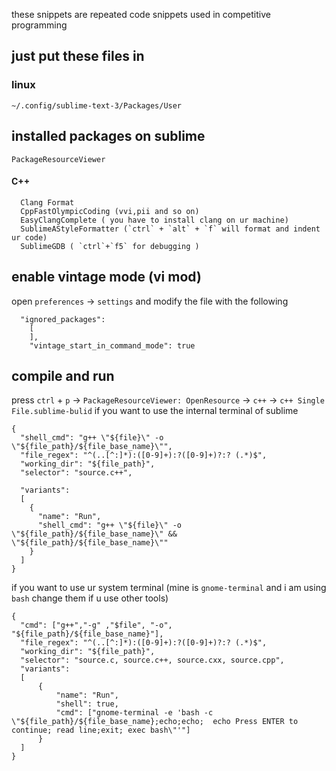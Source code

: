 these snippets are repeated code snippets used in competitive programming
## just put these files in 
### linux
`~/.config/sublime-text-3/Packages/User`

## installed packages on sublime
  ```
  PackageResourceViewer
  ```
#### C++
  ```
    Clang Format
    CppFastOlympicCoding (vvi,pii and so on)
    EasyClangComplete ( you have to install clang on ur machine)
    SublimeAStyleFormatter (`ctrl` + `alt` + `f` will format and indent ur code)
    SublimeGDB ( `ctrl`+`f5` for debugging )
  ```
## enable vintage mode (vi mod)
open `preferences` -> `settings` and modify the file with the following
  ```
    "ignored_packages":
	  [
	  ],
	  "vintage_start_in_command_mode": true
  ```
  
## compile and run
press `ctrl` + `p` -> `PackageResourceViewer: OpenResource` -> `c++` -> `c++ Single File.sublime-bulid`
if you want to use the internal terminal of sublime
  ```
  {
    "shell_cmd": "g++ \"${file}\" -o \"${file_path}/${file_base_name}\"",
    "file_regex": "^(..[^:]*):([0-9]+):?([0-9]+)?:? (.*)$",
    "working_dir": "${file_path}",
    "selector": "source.c++",

    "variants":
    [
      {
        "name": "Run",
        "shell_cmd": "g++ \"${file}\" -o \"${file_path}/${file_base_name}\" && \"${file_path}/${file_base_name}\""
      }
    ]
  }
  ```
  if you want to use ur system terminal (mine is `gnome-terminal` and i am using `bash` change them if u use other tools)
  ```
  {
    "cmd": ["g++","-g" ,"$file", "-o", "${file_path}/${file_base_name}"],
    "file_regex": "^(..[^:]*):([0-9]+):?([0-9]+)?:? (.*)$",
    "working_dir": "${file_path}",
    "selector": "source.c, source.c++, source.cxx, source.cpp",
    "variants":
    [
        {
            "name": "Run",
            "shell": true,
            "cmd": ["gnome-terminal -e 'bash -c \"${file_path}/${file_base_name};echo;echo;  echo Press ENTER to continue; read line;exit; exec bash\"'"]
        }
    ]    
  }
  ```
